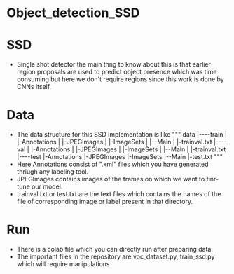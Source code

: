 # Object_detection_SSD

# SSD
  - Single shot detector the main thng to know about this is that earlier region proposals are used to predict object presence which was time consuming but here we don't require       regions since this work is done by CNNs itself.

# Data
  - The data structure for this SSD implementation is like
    """
    data
      |----train
      |       |-Annotations
      |       |-JPEGImages
      |       |-ImageSets
      |                 |--Main
      |                      |-trainval.txt
      |----val
      |       |-Annotations
      |       |-JPEGImages
      |       |-ImageSets
      |                 |--Main
      |                      |-trainval.txt
      |----test
             |-Annotations
             |-JPEGImages
             |-ImageSets
                       |--Main
                            |-test.txt
    """
  - Here Annotations consist of ".xml" files which you have generated thriugh any labeling tool.
  - JPEGImages contains images of the frames on which we want to finr-tune our model.
  - trainval.txt or test.txt are the text files which contains the names of the file of corresponding image or label present in that directory.

  
# Run
  - There is a colab file which you can directly run after preparing data.
  - The important files in the repository are voc_dataset.py, train_ssd.py which will require manipulations
